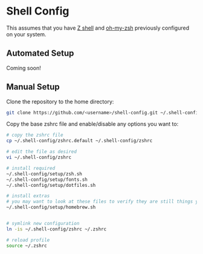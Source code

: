 # Shell Config
This assumes that you have [Z shell](wikipedia.org/wiki/Z_shell) and [oh-my-zsh](https://github.com/robbyrussell/oh-my-zsh) previously configured on your system.

## Automated Setup
Coming soon!

## Manual Setup
Clone the repository to the home directory:

```bash
git clone https://github.com/<username>/shell-config.git ~/.shell-config
```

Copy the base zshrc file and enable/disable any options you want to:

```bash
# copy the zshrc file
cp ~/.shell-config/zshrc.default ~/.shell-config/zshrc

# edit the file as desired
vi ~/.shell-config/zshrc

# install required
~/.shell-config/setup/zsh.sh
~/.shell-config/setup/fonts.sh
~/.shell-config/setup/dotfiles.sh

# install extras
# you may want to look at these files to verify they are still things you want installed
~/.shell-config/setup/homebrew.sh


# symlink new configuration
ln -is ~/.shell-config/zshrc ~/.zshrc

# reload profile
source ~/.zshrc
```
